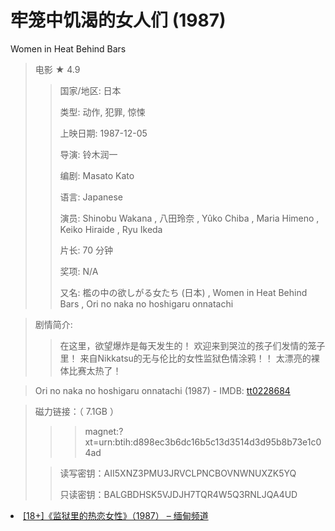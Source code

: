 # 牢笼中饥渴的女人们 (1987) 
Women in Heat Behind Bars

> 电影 ★ 4.9 
>> 国家/地区: 日本
>> 
>> 类型: 动作, 犯罪, 惊悚
>> 
>> 上映日期: 1987-12-05
>> 
>> 导演: 铃木润一
>> 
>> 编剧: Masato Kato
>> 
>> 语言: Japanese
>> 
>> 演员: Shinobu Wakana , 八田玲奈 , Yûko Chiba , Maria Himeno , Keiko Hiraide , Ryu Ikeda
>> 
>> 片长: 70 分钟
>> 
>> 奖项: N/A
>> 
>> 又名: 檻の中の欲しがる女たち (日本) , Women in Heat Behind Bars , Ori no naka no hoshigaru onnatachi

>  剧情简介:
>> 在这里，欲望爆炸是每天发生的！ 欢迎来到哭泣的孩子们发情的笼子里！ 来自Nikkatsu的无与伦比的女性监狱色情涂鸦！！ 太漂亮的裸体比赛太热了！

> Ori no naka no hoshigaru onnatachi (1987) -  IMDB: [tt0228684](https://www.imdb.com/title/tt0228684/) 

> 磁力链接：（ 7.1GB ）
>>> magnet:?xt=urn:btih:d898ec3b6dc16b5c13d3514d3d95b8b73e1c04ad
>
>> 读写密钥：AII5XNZ3PMU3JRVCLPNCBOVNWNUXZK5YQ
>>
>> 只读密钥：BALGBDHSK5VJDJH7TQR4W5Q3RNLJQA4UD

<li><a href="https://channelmyanmar.org/women-in-heat-behind-bars-1987/">[18+]《监狱里的热恋女性》（1987） – 缅甸频道</a></li>
